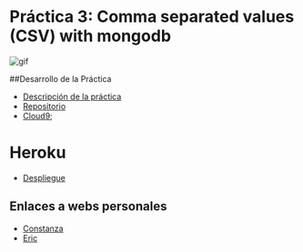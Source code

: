# Práctica 3: Comma separated values (CSV) with mongodb

![gif](gif.gif)


##Desarrollo de la Práctica

* [Descripción de la práctica](https://campusvirtual.ull.es/1516/mod/page/view.php?id=189370)
* [Repositorio](https://ide.c9.io/alu0100786330/dsi)
* [Cloud9](https://ide.c9.io/alu0100786330/dsi);

# Heroku 

* [Despliegue](https://ajax-ecma6.herokuapp.com/)

## Enlaces a webs personales

* [Constanza](http://alu0100673647.github.io)
* [Eric](http://alu0100786330.github.io)

